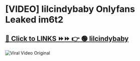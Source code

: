 
 # [VIDEO] lilcindybaby Onlyfans Leaked im6t2

## <h2><a href="https://clipsfans.com/lilcindybaby&ref=git">🔗 Click to LINKS ⏩⏩ 👉 🟢 lilcindybaby </a></h2>

<a href="https://clipsfans.com/lilcindybaby&ref=git" rel="nofollow" data-target="animated-image.originalLink"><img src="https://i.ibb.co.com/xMMVF88/686577567.gif" alt="Viral Video Original" style="max-width: 100%; display: inline-block;" data-target="animated-image.originalImage"></a>

